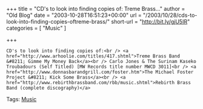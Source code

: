 +++
title = "CD's to look into finding copies of: Treme Brass…"
author = "Old Blog"
date = "2003-10-28T16:51:23+00:00"
url = "/2003/10/28/cds-to-look-into-finding-copies-oftreme-brass/"
short-url = "http://bit.ly/gjU5IR"
categories = [
  "Music"
]

+++
<div class='microid-http+http:sha1:6ba52a772486430ee5ca5cb1412305929ce54776'>
  
    CD's to look into finding copies of:<br /> <a href="http://www.arhoolie.com/titles/417.shtml">Treme Brass Band &#8211; Gimme My Money Back</a><br /> Carlo Jones & The Surinam Kaseko Troubadours (Self Titled) [MW Records title number MWCD 3011]<br /> <a href="http://www.donnasbarandgrill.com/foster.htm">The Michael Foster Project &#8211; Kick Some Brass</a><br /> <a href="http://www.rebirthbrassband.com/rbb/music.shtml">Rebirth Brass Band (complete discography)</a>
  
</div>

<div class="st-post-tags">
  Tags: <a href="http://www.cavort.org/tag/music/" title="Music" rel="tag">Music</a><br />
</div>